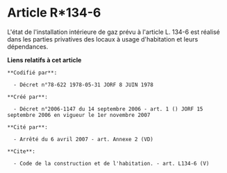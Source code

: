 # Article R*134-6

L'état de l'installation intérieure de gaz prévu à l'article L. 134-6 est réalisé dans les parties privatives des locaux à
usage d'habitation et leurs dépendances.

**Liens relatifs à cet article**

	**Codifié par**:

	  - Décret n°78-622 1978-05-31 JORF 8 JUIN 1978

	**Créé par**:

	  - Décret n°2006-1147 du 14 septembre 2006 - art. 1 () JORF 15 septembre 2006 en vigueur le 1er novembre 2007

	**Cité par**:

	  - Arrêté du 6 avril 2007 - art. Annexe 2 (VD)

	**Cite**:

	  - Code de la construction et de l'habitation. - art. L134-6 (V)
